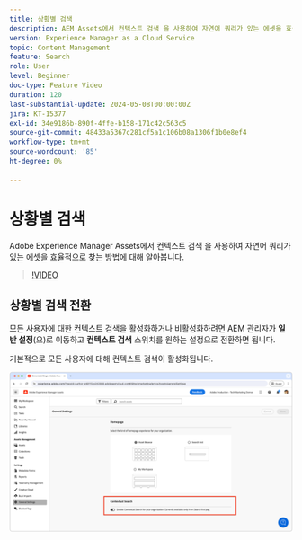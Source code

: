 ```yaml
---
title: 상황별 검색
description: AEM Assets에서 컨텍스트 검색 을 사용하여 자연어 쿼리가 있는 에셋을 효율적으로 찾는 방법에 대해 알아봅니다.
version: Experience Manager as a Cloud Service
topic: Content Management
feature: Search
role: User
level: Beginner
doc-type: Feature Video
duration: 120
last-substantial-update: 2024-05-08T00:00:00Z
jira: KT-15377
exl-id: 34e9186b-890f-4ffe-b158-171c42c563c5
source-git-commit: 48433a5367c281cf5a1c106b08a1306f1b0e8ef4
workflow-type: tm+mt
source-wordcount: '85'
ht-degree: 0%

---
```


# 상황별 검색

Adobe Experience Manager Assets에서 컨텍스트 검색 을 사용하여 자연어 쿼리가 있는 에셋을 효율적으로 찾는 방법에 대해 알아봅니다.

>[!VIDEO](https://video.tv.adobe.com/v/3428667/?learn=on)

## 상황별 검색 전환

모든 사용자에 대한 컨텍스트 검색을 활성화하거나 비활성화하려면 AEM 관리자가 __일반 설정__(으)로 이동하고 __컨텍스트 검색__ 스위치를 원하는 설정으로 전환하면 됩니다.

기본적으로 모든 사용자에 대해 컨텍스트 검색이 활성화됩니다.

![상황별 검색 사용](./assets/contextual-search/enable-contextual-search.png)